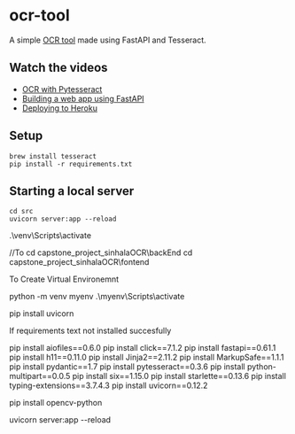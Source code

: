# ocr-tool
A simple [OCR tool](https://fastapi-ocr-1.herokuapp.com) made using FastAPI and Tesseract.

## Watch the videos
- [OCR with Pytesseract](https://www.youtube.com/watch?v=L7nGuOCP8GI)
- [Building a web app using FastAPI](https://youtu.be/JC5q22g3yQM)
- [Deploying to Heroku](https://www.youtube.com/watch?v=Lghw-Uuk86Q)

## Setup
```
brew install tesseract
pip install -r requirements.txt
```

## Starting a local server
```
cd src
uvicorn server:app --reload
```
.\venv\Scripts\activate


//To 
cd capstone_project_sinhalaOCR\backEnd
cd capstone_project_sinhalaOCR\fontend






To Create Virtual Environemnt 

python -m venv myenv
.\myenv\Scripts\activate

pip install uvicorn




If requirements text not installed succesfully 

pip install aiofiles==0.6.0
pip install click==7.1.2
pip install fastapi==0.61.1
pip install h11==0.11.0
pip install Jinja2==2.11.2
pip install MarkupSafe==1.1.1
pip install pydantic==1.7
pip install pytesseract==0.3.6
pip install python-multipart==0.0.5
pip install six==1.15.0
pip install starlette==0.13.6
pip install typing-extensions==3.7.4.3
pip install uvicorn==0.12.2


pip install opencv-python




uvicorn server:app --reload
